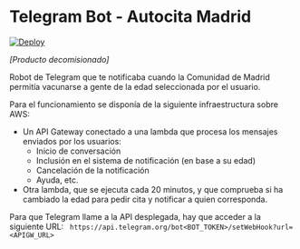 # Telegram Bot - Autocita Madrid

[![Deploy](https://github.com/aitormagan/autocitamadrid-robot/actions/workflows/deploy.yml/badge.svg)](https://github.com/aitormagan/autocitamadrid-robot/actions/workflows/deploy.yml)

*[Producto decomisionado]*

Robot de Telegram que te notificaba cuando la Comunidad de Madrid permitía vacunarse a gente de la edad seleccionada 
por el usuario.

Para el funcionamiento se disponía de la siguiente infraestructura sobre AWS:

* Un API Gateway conectado a una lambda que procesa los mensajes enviados por los usuarios:
  * Inicio de conversación
  * Inclusión en el sistema de notificación (en base a su edad)
  * Cancelación de la notificación
  * Ayuda, etc.
* Otra lambda, que se ejecuta cada 20 minutos, y que comprueba si ha cambiado la edad para pedir cita y notificar a 
quien corresponda.

Para que Telegram llame a la API desplegada, hay que acceder a la siguiente URL: `
https://api.telegram.org/bot<BOT_TOKEN>/setWebHook?url=<APIGW_URL>`
